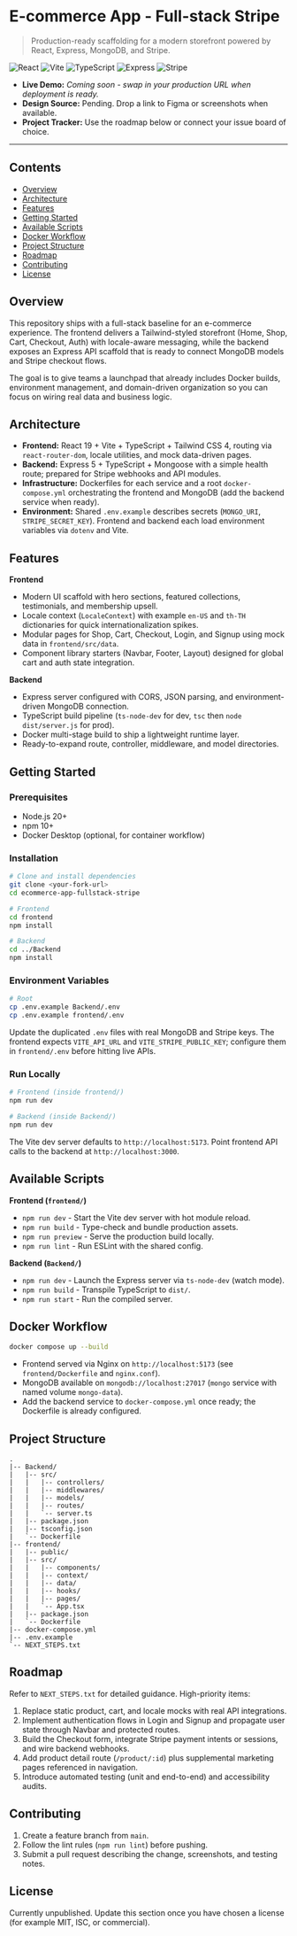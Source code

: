 # E-commerce App - Full-stack Stripe

> Production-ready scaffolding for a modern storefront powered by React, Express, MongoDB, and Stripe.

![React](https://img.shields.io/badge/React-19-61dafb?logo=react&logoColor=white&labelColor=20232a) ![Vite](https://img.shields.io/badge/Vite-7-646cff?logo=vite&logoColor=white&labelColor=282c34) ![TypeScript](https://img.shields.io/badge/TypeScript-5-007acc?logo=typescript&logoColor=white) ![Express](https://img.shields.io/badge/Express-5-000000?logo=express&logoColor=white) ![Stripe](https://img.shields.io/badge/Stripe-ready-635bff?logo=stripe&logoColor=white)

- **Live Demo:** _Coming soon - swap in your production URL when deployment is ready._
- **Design Source:** Pending. Drop a link to Figma or screenshots when available.
- **Project Tracker:** Use the roadmap below or connect your issue board of choice.

---

## Contents
- [Overview](#overview)
- [Architecture](#architecture)
- [Features](#features)
- [Getting Started](#getting-started)
- [Available Scripts](#available-scripts)
- [Docker Workflow](#docker-workflow)
- [Project Structure](#project-structure)
- [Roadmap](#roadmap)
- [Contributing](#contributing)
- [License](#license)

## Overview
This repository ships with a full-stack baseline for an e-commerce experience. The frontend delivers a Tailwind-styled storefront (Home, Shop, Cart, Checkout, Auth) with locale-aware messaging, while the backend exposes an Express API scaffold that is ready to connect MongoDB models and Stripe checkout flows.

The goal is to give teams a launchpad that already includes Docker builds, environment management, and domain-driven organization so you can focus on wiring real data and business logic.

## Architecture
- **Frontend:** React 19 + Vite + TypeScript + Tailwind CSS 4, routing via `react-router-dom`, locale utilities, and mock data-driven pages.
- **Backend:** Express 5 + TypeScript + Mongoose with a simple health route; prepared for Stripe webhooks and API modules.
- **Infrastructure:** Dockerfiles for each service and a root `docker-compose.yml` orchestrating the frontend and MongoDB (add the backend service when ready).
- **Environment:** Shared `.env.example` describes secrets (`MONGO_URI`, `STRIPE_SECRET_KEY`). Frontend and backend each load environment variables via `dotenv` and Vite.

## Features
**Frontend**
- Modern UI scaffold with hero sections, featured collections, testimonials, and membership upsell.
- Locale context (`LocaleContext`) with example `en-US` and `th-TH` dictionaries for quick internationalization spikes.
- Modular pages for Shop, Cart, Checkout, Login, and Signup using mock data in `frontend/src/data`.
- Component library starters (Navbar, Footer, Layout) designed for global cart and auth state integration.

**Backend**
- Express server configured with CORS, JSON parsing, and environment-driven MongoDB connection.
- TypeScript build pipeline (`ts-node-dev` for dev, `tsc` then `node dist/server.js` for prod).
- Docker multi-stage build to ship a lightweight runtime layer.
- Ready-to-expand route, controller, middleware, and model directories.

## Getting Started
### Prerequisites
- Node.js 20+
- npm 10+
- Docker Desktop (optional, for container workflow)

### Installation
```bash
# Clone and install dependencies
git clone <your-fork-url>
cd ecommerce-app-fullstack-stripe

# Frontend
cd frontend
npm install

# Backend
cd ../Backend
npm install
```

### Environment Variables
```bash
# Root
cp .env.example Backend/.env
cp .env.example frontend/.env
```

Update the duplicated `.env` files with real MongoDB and Stripe keys. The frontend expects `VITE_API_URL` and `VITE_STRIPE_PUBLIC_KEY`; configure them in `frontend/.env` before hitting live APIs.

### Run Locally
```bash
# Frontend (inside frontend/)
npm run dev

# Backend (inside Backend/)
npm run dev
```

The Vite dev server defaults to `http://localhost:5173`. Point frontend API calls to the backend at `http://localhost:3000`.

## Available Scripts
**Frontend (`frontend/`)**
- `npm run dev` - Start the Vite dev server with hot module reload.
- `npm run build` - Type-check and bundle production assets.
- `npm run preview` - Serve the production build locally.
- `npm run lint` - Run ESLint with the shared config.

**Backend (`Backend/`)**
- `npm run dev` - Launch the Express server via `ts-node-dev` (watch mode).
- `npm run build` - Transpile TypeScript to `dist/`.
- `npm run start` - Run the compiled server.

## Docker Workflow
```bash
docker compose up --build
```
- Frontend served via Nginx on `http://localhost:5173` (see `frontend/Dockerfile` and `nginx.conf`).
- MongoDB available on `mongodb://localhost:27017` (`mongo` service with named volume `mongo-data`).
- Add the backend service to `docker-compose.yml` once ready; the Dockerfile is already configured.

## Project Structure
```
.
|-- Backend/
|   |-- src/
|   |   |-- controllers/
|   |   |-- middlewares/
|   |   |-- models/
|   |   |-- routes/
|   |   `-- server.ts
|   |-- package.json
|   |-- tsconfig.json
|   `-- Dockerfile
|-- frontend/
|   |-- public/
|   |-- src/
|   |   |-- components/
|   |   |-- context/
|   |   |-- data/
|   |   |-- hooks/
|   |   |-- pages/
|   |   `-- App.tsx
|   |-- package.json
|   `-- Dockerfile
|-- docker-compose.yml
|-- .env.example
`-- NEXT_STEPS.txt
```

## Roadmap
Refer to `NEXT_STEPS.txt` for detailed guidance. High-priority items:
1. Replace static product, cart, and locale mocks with real API integrations.
2. Implement authentication flows in Login and Signup and propagate user state through Navbar and protected routes.
3. Build the Checkout form, integrate Stripe payment intents or sessions, and wire backend webhooks.
4. Add product detail route (`/product/:id`) plus supplemental marketing pages referenced in navigation.
5. Introduce automated testing (unit and end-to-end) and accessibility audits.

## Contributing
1. Create a feature branch from `main`.
2. Follow the lint rules (`npm run lint`) before pushing.
3. Submit a pull request describing the change, screenshots, and testing notes.

## License
Currently unpublished. Update this section once you have chosen a license (for example MIT, ISC, or commercial).
